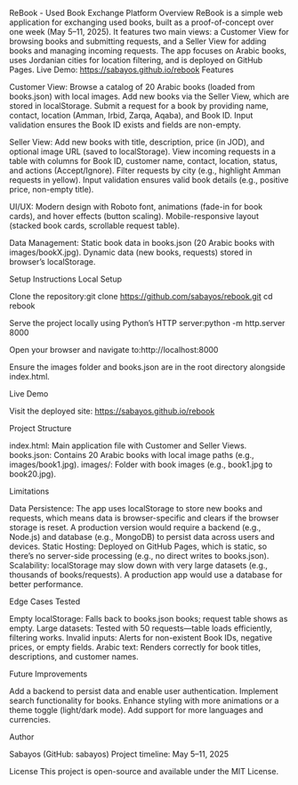 ReBook - Used Book Exchange Platform
Overview
ReBook is a simple web application for exchanging used books, built as a proof-of-concept over one week (May 5–11, 2025). It features two main views: a Customer View for browsing books and submitting requests, and a Seller View for adding books and managing incoming requests. The app focuses on Arabic books, uses Jordanian cities for location filtering, and is deployed on GitHub Pages.
Live Demo: https://sabayos.github.io/rebook
Features

Customer View:
Browse a catalog of 20 Arabic books (loaded from books.json) with local images.
Add new books via the Seller View, which are stored in localStorage.
Submit a request for a book by providing name, contact, location (Amman, Irbid, Zarqa, Aqaba), and Book ID.
Input validation ensures the Book ID exists and fields are non-empty.


Seller View:
Add new books with title, description, price (in JOD), and optional image URL (saved to localStorage).
View incoming requests in a table with columns for Book ID, customer name, contact, location, status, and actions (Accept/Ignore).
Filter requests by city (e.g., highlight Amman requests in yellow).
Input validation ensures valid book details (e.g., positive price, non-empty title).


UI/UX:
Modern design with Roboto font, animations (fade-in for book cards), and hover effects (button scaling).
Mobile-responsive layout (stacked book cards, scrollable request table).


Data Management:
Static book data in books.json (20 Arabic books with images/bookX.jpg).
Dynamic data (new books, requests) stored in browser’s localStorage.



Setup Instructions
Local Setup

Clone the repository:git clone https://github.com/sabayos/rebook.git
cd rebook


Serve the project locally using Python’s HTTP server:python -m http.server 8000


Open your browser and navigate to:http://localhost:8000


Ensure the images folder and books.json are in the root directory alongside index.html.

Live Demo

Visit the deployed site: https://sabayos.github.io/rebook

Project Structure

index.html: Main application file with Customer and Seller Views.
books.json: Contains 20 Arabic books with local image paths (e.g., images/book1.jpg).
images/: Folder with book images (e.g., book1.jpg to book20.jpg).

Limitations

Data Persistence: The app uses localStorage to store new books and requests, which means data is browser-specific and clears if the browser storage is reset. A production version would require a backend (e.g., Node.js) and database (e.g., MongoDB) to persist data across users and devices.
Static Hosting: Deployed on GitHub Pages, which is static, so there’s no server-side processing (e.g., no direct writes to books.json).
Scalability: localStorage may slow down with very large datasets (e.g., thousands of books/requests). A production app would use a database for better performance.

Edge Cases Tested

Empty localStorage: Falls back to books.json books; request table shows as empty.
Large datasets: Tested with 50 requests—table loads efficiently, filtering works.
Invalid inputs: Alerts for non-existent Book IDs, negative prices, or empty fields.
Arabic text: Renders correctly for book titles, descriptions, and customer names.

Future Improvements

Add a backend to persist data and enable user authentication.
Implement search functionality for books.
Enhance styling with more animations or a theme toggle (light/dark mode).
Add support for more languages and currencies.

Author

Sabayos (GitHub: sabayos)
Project timeline: May 5–11, 2025

License
This project is open-source and available under the MIT License.

